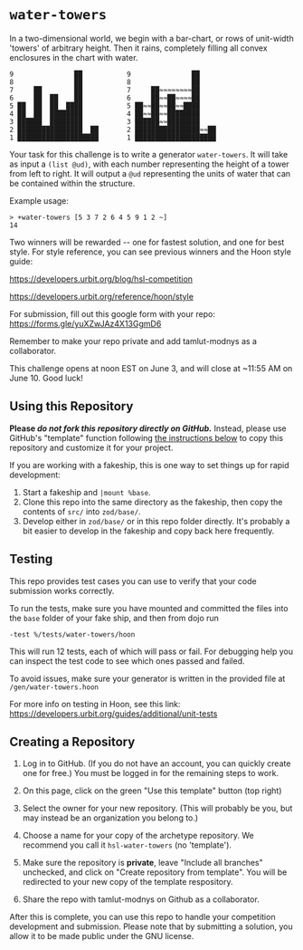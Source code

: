 # `water-towers`

In a two-dimensional world, we begin with a bar-chart, or rows of unit-width 'towers' of arbitrary height. Then it rains, completely filling all convex enclosures in the chart with water.

```
9               ██           9               ██    
8               ██           8               ██    
7     ██        ██           7     ██≈≈≈≈≈≈≈≈██    
6     ██  ██    ██           6     ██≈≈██≈≈≈≈██    
5 ██  ██  ██  ████           5 ██≈≈██≈≈██≈≈████    
4 ██  ██  ████████           4 ██≈≈██≈≈████████    
3 ██████  ████████           3 ██████≈≈████████    
2 ████████████████  ██       2 ████████████████≈≈██
1 ████████████████████       1 ████████████████████
```

Your task for this challenge is to write a generator `water-towers`. It will take as input a `(list @ud)`, with each number representing the height of a tower from left to right. It will output a `@ud` representing the units of water that can be contained within the structure.

Example usage:
```
> +water-towers [5 3 7 2 6 4 5 9 1 2 ~]
14
```

Two winners will be rewarded -- one for fastest solution, and one for best style. For style reference, you can see previous winners and the Hoon style guide:

https://developers.urbit.org/blog/hsl-competition 

https://developers.urbit.org/reference/hoon/style

For submission, fill out this google form with your repo: https://forms.gle/yuXZwJAz4X13GgmD6

Remember to make your repo private and add tamlut-modnys as a collaborator.

This challenge opens at noon EST on June 3, and will close at ~11:55 AM on June 10. Good luck!


## Using this Repository

**Please _do not fork this repository directly on GitHub._**  Instead, please use GitHub's "template" function following [the instructions below](#creating-a-repository) to copy this repository and customize it for your project.

If you are working with a fakeship, this is one way to set things up for rapid development:

1. Start a fakeship and `|mount %base`.
2. Clone this repo into the same directory as the fakeship, then copy the contents of `src/` into `zod/base/`.
3. Develop either in `zod/base/` or in this repo folder directly.  It's probably a bit easier to develop in the fakeship and copy back here frequently.

## Testing

This repo provides test cases you can use to verify that your code submission works correctly.

To run the tests, make sure you have mounted and committed the files into the `base` folder of your fake ship, and then from dojo run
```
-test %/tests/water-towers/hoon
```
This will run 12 tests, each of which will pass or fail. For debugging help you can inspect the test code to see which ones passed and failed.

To avoid issues, make sure your generator is written in the provided file at `/gen/water-towers.hoon`

For more info on testing in Hoon, see this link: https://developers.urbit.org/guides/additional/unit-tests

## Creating a Repository

1.  Log in to GitHub.
    (If you do not have an account, you can quickly create one for free.)
    You must be logged in for the remaining steps to work.

2.  On this page, click on the green "Use this template" button (top right)

3.  Select the owner for your new repository.
    (This will probably be you, but may instead be an organization you belong to.)

4.  Choose a name for your copy of the archetype repository.
    We recommend you call it `hsl-water-towers` (no 'template').

5.  Make sure the repository is **private**, leave "Include all branches" unchecked, and click on "Create repository from template". You will be redirected to your new copy of the template respository.

6.  Share the repo with tamlut-modnys on Github as a collaborator.

After this is complete, you can use this repo to handle your competition development and submission. Please note that by submitting a solution, you allow it to be made public under the GNU license.
